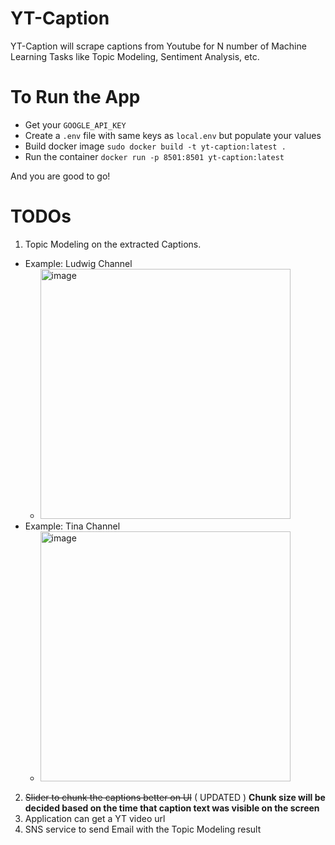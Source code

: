 # YT-Caption
YT-Caption will scrape captions from Youtube for N number of Machine Learning Tasks like Topic Modeling, Sentiment Analysis, etc.

# To Run the App

- Get your `GOOGLE_API_KEY`
- Create a `.env` file with same keys as `local.env` but populate your values
- Build docker image `sudo docker build -t yt-caption:latest .`
- Run the container `docker run -p 8501:8501 yt-caption:latest`

And you are good to go!


# TODOs
1. Topic Modeling on the extracted Captions.
  - Example: Ludwig Channel
    - <img src="https://github.com/pranshul-kaushik/YT-Caption/assets/52193416/7eb451c0-92f2-404e-a3f0-4f00c749f225" alt="image" width="400" height="400">
  - Example: Tina Channel
    - <img src="https://github.com/pranshul-kaushik/YT-Caption/assets/52193416/cb33b3d9-b1ef-4c23-92a3-71efac7415c3" alt="image" width="400" height="400">
2. ~~Slider to chunk the captions better on UI~~ ( UPDATED ) **Chunk size will be decided based on the time that caption text was visible on the screen**
3. Application can get a YT video url
4. SNS service to send Email with the Topic Modeling result
